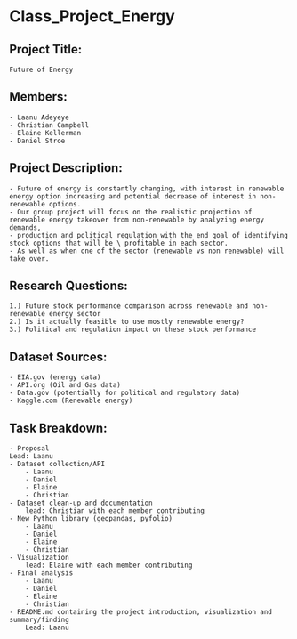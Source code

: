 # Class_Project_Energy
## Project Title:
    Future of Energy
## Members:
    - Laanu Adeyeye
    - Christian Campbell
    - Elaine Kellerman
    - Daniel Stroe

## Project Description:
    - Future of energy is constantly changing, with interest in renewable energy option increasing and potential decrease of interest in non-renewable options.  
    - Our group project will focus on the realistic projection of renewable energy takeover from non-renewable by analyzing energy demands, 
    - production and political regulation with the end goal of identifying stock options that will be \ profitable in each sector.  
    - As well as when one of the sector (renewable vs non renewable) will take over.


## Research Questions:
    1.) Future stock performance comparison across renewable and non-renewable energy sector
    2.) Is it actually feasible to use mostly renewable energy?
    3.) Political and regulation impact on these stock performance

## Dataset Sources:
    - EIA.gov (energy data)
    - API.org (Oil and Gas data)
    - Data.gov (potentially for political and regulatory data)
    - Kaggle.com (Renewable energy)
## Task Breakdown:
    - Proposal 
    Lead: Laanu
    - Dataset collection/API 
        - Laanu
        - Daniel
        - Elaine
        - Christian
    - Dataset clean-up and documentation
        lead: Christian with each member contributing
    - New Python library (geopandas, pyfolio)
        - Laanu
        - Daniel
        - Elaine
        - Christian
    - Visualization
        lead: Elaine with each member contributing 
    - Final analysis
        - Laanu
        - Daniel
        - Elaine
        - Christian
    - README.md containing the project introduction, visualization and summary/finding
        Lead: Laanu
